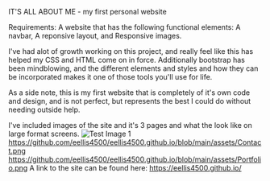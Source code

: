 IT'S ALL ABOUT ME - my first personal website

Requirements: A website that has the following functional elements: A navbar, A reponsive layout, and Responsive images.

I've had alot of growth working on this project, and really feel like this has helped my CSS and HTML come on in force. Additionally bootstrap has been mindblowing, and the different elements and styles and how they can be incorporated makes it one of those tools you'll use for life.

As a side note, this is my first website that is completely of it's own code and design, and is not perfect, but represents the best I could do without needing outside help. 

I've included images of the site and it's 3 pages and what the look like on large format screens.
![Test Image 1](3DTest.png)
https://github.com/eellis4500/eellis4500.github.io/blob/main/assets/Contact.png
https://github.com/eellis4500/eellis4500.github.io/blob/main/assets/Portfolio.png
A link to the site can be found here: https://eellis4500.github.io/
